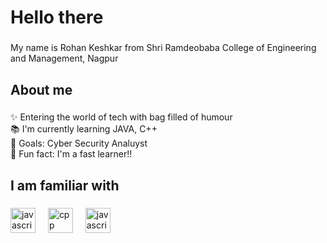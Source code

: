 <h1 align="left">Hello there</h1>

###

<p align="left">My name is Rohan Keshkar from Shri Ramdeobaba College of Engineering and Management, Nagpur</p>

###

<h2 align="left">About me</h2>

###

<p align="left">✨ Entering the world of tech with bag filled of humour <br>📚 I'm currently learning JAVA, C++ <br>🎯 Goals: Cyber Security Analuyst<br>🎲 Fun fact: I'm a fast learner!!</p>

###

<h2 align="left">I am familiar with</h2>

###

<div align="left">
  <img src="https://cdn.jsdelivr.net/gh/devicons/devicon/icons/javascript/javascript-original.svg" height="40" alt="javascript logo"  />
  <img width="12" />
  <img src="https://cdn.jsdelivr.net/gh/devicons/devicon/icons/cpp/cpp-original.svg" height="40" alt="cpp logo"  />
  <img width="12" />
  <img src="https://cdn.jsdelivr.net/gh/devicons/devicon/icons/javascript/javascript-original.svg" height="40" alt="javascript logo"  />
  <img width="12" />

</div>

###

